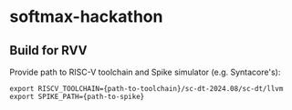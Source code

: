 # softmax-hackathon

## Build for RVV

Provide path to RISC-V toolchain and Spike simulator (e.g. Syntacore's):
```
export RISCV_TOOLCHAIN={path-to-toolchain}/sc-dt-2024.08/sc-dt/llvm
export SPIKE_PATH={path-to-spike}
```